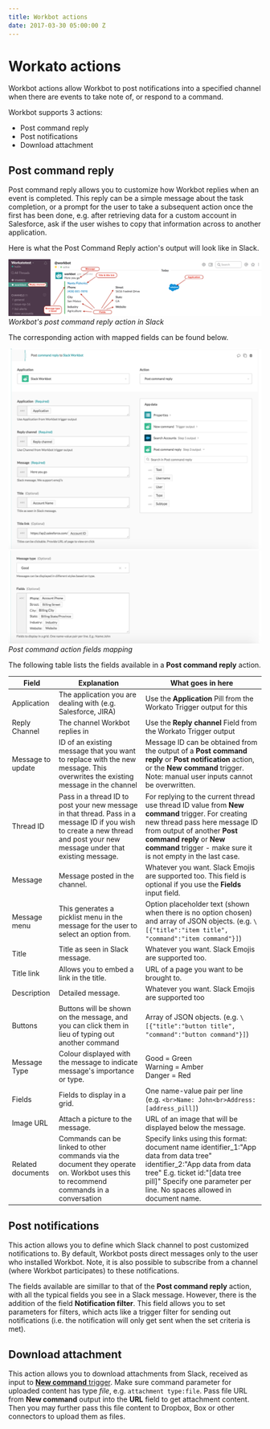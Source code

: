 ```yaml
---
title: Workbot actions
date: 2017-03-30 05:00:00 Z
---
```


# Workato actions
Workbot actions allow Workbot to post notifications into a specified channel when there are events to take note of, or respond to a command.

Workbot supports 3 actions:
* Post command reply
* Post notifications
* Download attachment

## Post command reply
Post command reply allows you to customize how Workbot replies when an event is completed. This reply can be a simple message about the task completion, or a prompt for the user to take a subsequent action once the first has been done, e.g. after retrieving data for a custom account in Salesforce, ask if the user wishes to copy that information across to another application.

Here is what the Post Command Reply action's output will look like in Slack.

![Workbot post command reply](/assets/images/workbot/workbot-custom-commands/post-command-reply2.png)
*Workbot's post command reply action in Slack*

The corresponding action with mapped fields can be found below.

![Workbot post command reply](/assets/images/workbot/workbot-custom-commands/post-command-action-mapping1.png)
![Workbot post command reply](/assets/images/workbot/workbot-custom-commands/post-command-action-mapping2.png)
*Post command action fields mapping*

The following table lists the fields available in a **Post command reply** action.

|Field   |Explanation|What goes in here   |
|---|---|---|
|Application|The application you are dealing with (e.g. Salesforce, JIRA)|Use the **Application** Pill from the Workato Trigger output for this|
|Reply Channel|The channel Workbot replies in|Use the **Reply channel** Field from the Workato Trigger output|
|Message to update|ID of an existing message that you want to replace with the new message. This overwrites the existing message in the channel|Message ID can be obtained from the output of a **Post command reply** or **Post notification** action,  or the **New command** trigger. Note: manual user inputs cannot be overwritten.|
|Thread ID|Pass in a thread ID to post your new message in that thread. Pass in a message ID if you wish to create a new thread and post your new message under that existing message.|For replying to the current thread use thread ID value from **New command** trigger. For creating new thread pass here message ID from output of another **Post command reply** or **New command** trigger - make sure it is not empty in the last case.|
|Message|Message posted in the channel.|Whatever you want. Slack Emojis are supported too. This field is optional if you use the **Fields** input field.|
|Message menu|This generates a picklist menu in the message for the user to select an option from.|Option placeholder text (shown when there is no option chosen) and array of JSON objects. (e.g. `\[{"title":"item title", "command":"item command"}]`)|
|Title|Title as seen in Slack message.|Whatever you want. Slack Emojis are supported too.|
|Title link|Allows you to embed a link in the title.|URL of a page you want to be brought to.|
|Description|Detailed message.|Whatever you want. Slack Emojis are supported too|
|Buttons|Buttons will be shown on the message, and you can click them in lieu of typing out another command|Array of JSON objects. (e.g. `\[{"title":"button title", "command":"button command"}]`)|
|Message Type|Colour displayed with the message to indicate message's importance or type.|Good = Green <br>Warning = Amber <br>Danger = Red|
|Fields|Fields to display in a grid.|One name-value pair per line (e.g. `<br>Name: John<br>Address: [address_pill]`)
|Image URL|Attach a picture to the message.|URL of an image that will be displayed below the message.
|Related documents|Commands can be linked to other commands via the document they operate on. Workbot uses this to recommend commands in a conversation|Specify links using this format: document name identifier_1:"App data from data tree" identifier_2:"App data from data tree" E.g. ticket id:"[data tree pill]" Specify one parameter per line. No spaces allowed in document name.|

## Post notifications
This action allows you to define which Slack channel to post customized notifications to. By default, Workbot posts direct messages only to the user who installed Workbot. Note, it is also possible to subscribe from a channel (where Workbot participates) to these notifications.

The fields available are simillar to that of the **Post command reply** action, with all the typical fields you see in a Slack message. However, there is the addition of the field **Notification filter**. This field allows you to set parameters for filters, which acts like a trigger filter for sending out notifications (i.e. the notification will only get sent when the set criteria is met).

## Download attachment
This action allows you to download attachments from Slack, received as input to [**New command** trigger](workbot-triggers.md#new-commands-building-custom-commands). Make sure command parameter for uploaded content has type *file*, e.g. `attachment type:file`. Pass file URL from **New command** output into the **URL** field to get attachment content. Then you may further pass this file content to Dropbox, Box or other connectors to upload them as files.
